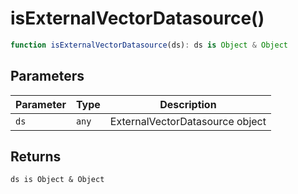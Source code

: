 # isExternalVectorDatasource()

```ts
function isExternalVectorDatasource(ds): ds is Object & Object
```

## Parameters

| Parameter | Type | Description |
| ------ | ------ | ------ |
| `ds` | `any` | ExternalVectorDatasource object |

## Returns

`ds is Object & Object`
